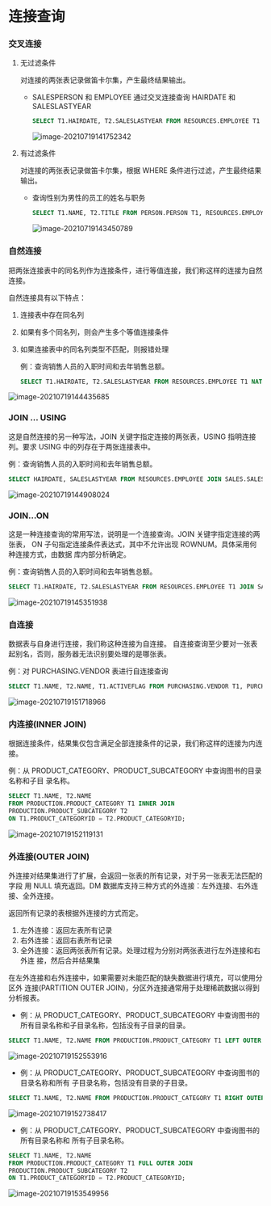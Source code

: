 # 连接查询

### 交叉连接

1. 无过滤条件

   对连接的两张表记录做笛卡尔集，产生最终结果输出。

   - SALESPERSON 和 EMPLOYEE 通过交叉连接查询 HAIRDATE 和 SALESLASTYEAR

     ```sql
     SELECT T1.HAIRDATE, T2.SALESLASTYEAR FROM RESOURCES.EMPLOYEE T1 CROSS JOIN SALES.SALESPERSON T2;
     ```

     <img src="%E8%BF%9E%E6%8E%A5%E6%9F%A5%E8%AF%A2.assets/image-20210719141752342.png" alt="image-20210719141752342"  />

2. 有过滤条件

   对连接的两张表记录做笛卡尔集，根据 WHERE 条件进行过滤，产生最终结果输出。 

   - 查询性别为男性的员工的姓名与职务

     ```sql
     SELECT T1.NAME, T2.TITLE FROM PERSON.PERSON T1, RESOURCES.EMPLOYEE T2 WHERE T1.PERSONID = T2.PERSONID AND T1.SEX = 'M';
     ```

     <img src="%E8%BF%9E%E6%8E%A5%E6%9F%A5%E8%AF%A2.assets/image-20210719143450789.png" alt="image-20210719143450789"  />

### 自然连接

把两张连接表中的同名列作为连接条件，进行等值连接，我们称这样的连接为自然连接。 

自然连接具有以下特点： 

1. 连接表中存在同名列

2.  如果有多个同名列，则会产生多个等值连接条件

3. 如果连接表中的同名列类型不匹配，则报错处理

   

   例：查询销售人员的入职时间和去年销售总额。 

   ```sql
   SELECT T1.HAIRDATE, T2.SALESLASTYEAR FROM RESOURCES.EMPLOYEE T1 NATURAL JOIN SALES.SALESPERSON T2;
   ```

<img src="%E8%BF%9E%E6%8E%A5%E6%9F%A5%E8%AF%A2.assets/image-20210719144435685.png" alt="image-20210719144435685"  />

### JOIN … USING

这是自然连接的另一种写法，JOIN 关键字指定连接的两张表，USING 指明连接列。要求 USING 中的列存在于两张连接表中。

例：查询销售人员的入职时间和去年销售总额。 

```sql
SELECT HAIRDATE, SALESLASTYEAR FROM RESOURCES.EMPLOYEE JOIN SALES.SALESPERSON USING(EMPLOYEEID);
```

<img src="%E8%BF%9E%E6%8E%A5%E6%9F%A5%E8%AF%A2.assets/image-20210719144908024.png" alt="image-20210719144908024"  />



### JOIN...ON

这是一种连接查询的常用写法，说明是一个连接查询。JOIN 关键字指定连接的两张表， ON 子句指定连接条件表达式，其中不允许出现 ROWNUM。具体采用何种连接方式，由数据 库内部分析确定。

例：查询销售人员的入职时间和去年销售总额。

```sql
SELECT T1.HAIRDATE, T2.SALESLASTYEAR FROM RESOURCES.EMPLOYEE T1 JOIN SALES.SALESPERSON T2 ON T1.EMPLOYEEID=T2.EMPLOYEEID;
```

<img src="%E8%BF%9E%E6%8E%A5%E6%9F%A5%E8%AF%A2.assets/image-20210719145351938.png" alt="image-20210719145351938"  />



### 自连接

数据表与自身进行连接，我们称这种连接为自连接。 自连接查询至少要对一张表起别名，否则，服务器无法识别要处理的是哪张表。 

例：对 PURCHASING.VENDOR 表进行自连接查询 

```sql
SELECT T1.NAME, T2.NAME, T1.ACTIVEFLAG FROM PURCHASING.VENDOR T1, PURCHASING.VENDOR T2 WHERE T1.NAME = T2.NAME;
```

<img src="连接查询.assets/image-20210719151718966.png" alt="image-20210719151718966"  />



### 内连接(INNER JOIN)

根据连接条件，结果集仅包含满足全部连接条件的记录，我们称这样的连接为内连接。 

例：从 PRODUCT_CATEGORY、PRODUCT_SUBCATEGORY 中查询图书的目录名称和子目 录名称。

```sql
SELECT T1.NAME, T2.NAME
FROM PRODUCTION.PRODUCT_CATEGORY T1 INNER JOIN
PRODUCTION.PRODUCT_SUBCATEGORY T2
ON T1.PRODUCT_CATEGORYID = T2.PRODUCT_CATEGORYID;
```

<img src="连接查询.assets/image-20210719152119131.png" alt="image-20210719152119131"  />



### 外连接(OUTER JOIN)

外连接对结果集进行了扩展，会返回一张表的所有记录，对于另一张表无法匹配的字段 用 NULL 填充返回。DM 数据库支持三种方式的外连接：左外连接、右外连接、全外连接。

返回所有记录的表根据外连接的方式而定。 

1. 左外连接：返回左表所有记录
2. 右外连接：返回右表所有记录
3. 全外连接：返回两张表所有记录。处理过程为分别对两张表进行左外连接和右外连 接，然后合并结果集

在左外连接和右外连接中，如果需要对未能匹配的缺失数据进行填充，可以使用分区外 连接(PARTITION OUTER JOIN)，分区外连接通常用于处理稀疏数据以得到分析报表。

- 例：从 PRODUCT_CATEGORY、PRODUCT_SUBCATEGORY 中查询图书的所有目录名称和子目录名称，包括没有子目录的目录。 

```sql
SELECT T1.NAME, T2.NAME FROM PRODUCTION.PRODUCT_CATEGORY T1 LEFT OUTER JOIN PRODUCTION.PRODUCT_SUBCATEGORY T2 ON T1.PRODUCT_CATEGORYID = T2.PRODUCT_CATEGORYID;
```

<img src="连接查询.assets/image-20210719152553916.png" alt="image-20210719152553916"  />

- 例：从 PRODUCT_CATEGORY、PRODUCT_SUBCATEGORY 中查询图书的目录名称和所有 子目录名称，包括没有目录的子目录。 

```sql
SELECT T1.NAME, T2.NAME FROM PRODUCTION.PRODUCT_CATEGORY T1 RIGHT OUTER JOIN PRODUCTION.PRODUCT_SUBCATEGORY T2 ON T1.PRODUCT_CATEGORYID = T2.PRODUCT_CATEGORYID;
```

<img src="连接查询.assets/image-20210719152738417.png" alt="image-20210719152738417"  />

- 例：从 PRODUCT_CATEGORY、PRODUCT_SUBCATEGORY 中查询图书的所有目录名称和 所有子目录名称。

```sql
SELECT T1.NAME, T2.NAME
FROM PRODUCTION.PRODUCT_CATEGORY T1 FULL OUTER JOIN
PRODUCTION.PRODUCT_SUBCATEGORY T2
ON T1.PRODUCT_CATEGORYID = T2.PRODUCT_CATEGORYID;
```

<img src="连接查询.assets/image-20210719153549956.png" alt="image-20210719153549956"  />



